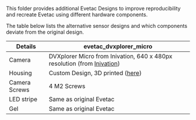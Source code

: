 This folder provides additional Evetac Designs to improve reproducibility and recreate Evetac using different hardware components.

The table below lists the alternative sensor designs and which components deviate from the original design.

| Details     | evetac_dvxplorer_micro  |
|---------------|-------------------------------------------------------|
| Camera        | DVXplorer Micro from Inivation, 640 x 480px resolution (from <a href="https://shop.inivation.com">Inivation</a>)  |
| Housing       | Custom Design, 3D printed (<a href="/evetac_housing/alternative_designs/evetac_dvxplorer_micro/evetac_dvxplorer_micro-housing.stl">here</a>) |
| Camera Screws | 4 M2 Screws |
| LED stripe    | Same as original Evetac |
| Gel           | Same as original Evetac |

